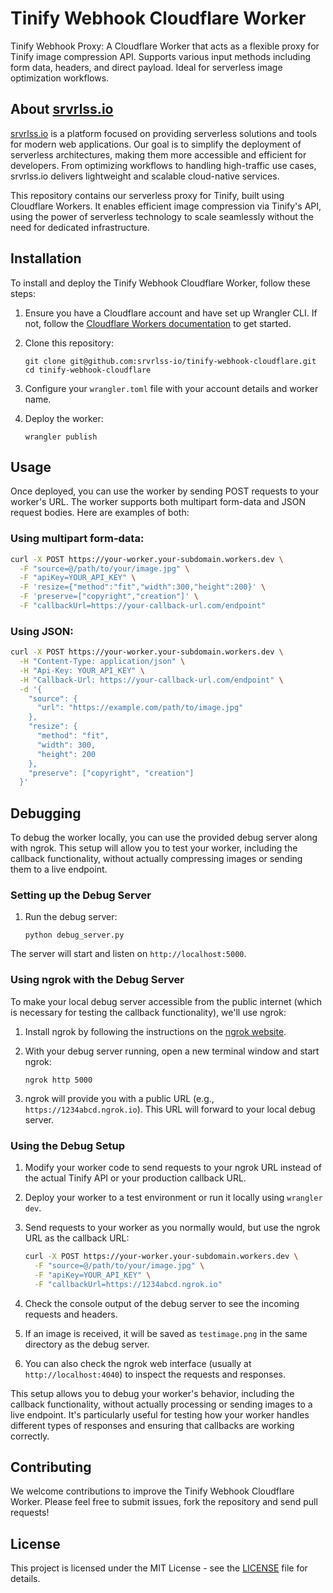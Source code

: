 # Tinify Webhook Cloudflare Worker

Tinify Webhook Proxy: A Cloudflare Worker that acts as a flexible proxy for Tinify image compression API. Supports various input methods including form data, headers, and direct payload. Ideal for serverless image optimization workflows.

## About [srvrlss.io](https://srvrlss.io)

[srvrlss.io](https://srvrlss.io) is a platform focused on providing serverless solutions and tools for modern web applications. Our goal is to simplify the deployment of serverless architectures, making them more accessible and efficient for developers. From optimizing workflows to handling high-traffic use cases, srvrlss.io delivers lightweight and scalable cloud-native services.

This repository contains our serverless proxy for Tinify, built using Cloudflare Workers. It enables efficient image compression via Tinify's API, using the power of serverless technology to scale seamlessly without the need for dedicated infrastructure.

## Installation

To install and deploy the Tinify Webhook Cloudflare Worker, follow these steps:

1. Ensure you have a Cloudflare account and have set up Wrangler CLI. If not, follow the [Cloudflare Workers documentation](https://developers.cloudflare.com/workers/get-started/guide) to get started.

2. Clone this repository:
   ```
   git clone git@github.com:srvrlss-io/tinify-webhook-cloudflare.git
   cd tinify-webhook-cloudflare
   ```

3. Configure your `wrangler.toml` file with your account details and worker name.

4. Deploy the worker:
   ```
   wrangler publish
   ```

## Usage

Once deployed, you can use the worker by sending POST requests to your worker's URL. The worker supports both multipart form-data and JSON request bodies. Here are examples of both:

### Using multipart form-data:

```bash
curl -X POST https://your-worker.your-subdomain.workers.dev \
  -F "source=@/path/to/your/image.jpg" \
  -F "apiKey=YOUR_API_KEY" \
  -F 'resize={"method":"fit","width":300,"height":200}' \
  -F 'preserve=["copyright","creation"]' \
  -F "callbackUrl=https://your-callback-url.com/endpoint"
```

### Using JSON:

```bash
curl -X POST https://your-worker.your-subdomain.workers.dev \
  -H "Content-Type: application/json" \
  -H "Api-Key: YOUR_API_KEY" \
  -H "Callback-Url: https://your-callback-url.com/endpoint" \
  -d '{
    "source": {
      "url": "https://example.com/path/to/image.jpg"
    },
    "resize": {
      "method": "fit",
      "width": 300,
      "height": 200
    },
    "preserve": ["copyright", "creation"]
  }'
```

## Debugging

To debug the worker locally, you can use the provided debug server along with ngrok. This setup will allow you to test your worker, including the callback functionality, without actually compressing images or sending them to a live endpoint.

### Setting up the Debug Server

1. Run the debug server:
   ```
   python debug_server.py
   ```

The server will start and listen on `http://localhost:5000`.

### Using ngrok with the Debug Server

To make your local debug server accessible from the public internet (which is necessary for testing the callback functionality), we'll use ngrok:

1. Install ngrok by following the instructions on the [ngrok website](https://ngrok.com/download).

2. With your debug server running, open a new terminal window and start ngrok:
   ```
   ngrok http 5000
   ```

3. ngrok will provide you with a public URL (e.g., `https://1234abcd.ngrok.io`). This URL will forward to your local debug server.

### Using the Debug Setup

1. Modify your worker code to send requests to your ngrok URL instead of the actual Tinify API or your production callback URL.

2. Deploy your worker to a test environment or run it locally using `wrangler dev`.

3. Send requests to your worker as you normally would, but use the ngrok URL as the callback URL:
   ```bash
   curl -X POST https://your-worker.your-subdomain.workers.dev \
     -F "source=@/path/to/your/image.jpg" \
     -F "apiKey=YOUR_API_KEY" \
     -F "callbackUrl=https://1234abcd.ngrok.io"
   ```

4. Check the console output of the debug server to see the incoming requests and headers.

5. If an image is received, it will be saved as `testimage.png` in the same directory as the debug server.

6. You can also check the ngrok web interface (usually at `http://localhost:4040`) to inspect the requests and responses.

This setup allows you to debug your worker's behavior, including the callback functionality, without actually processing or sending images to a live endpoint. It's particularly useful for testing how your worker handles different types of responses and ensuring that callbacks are working correctly.

## Contributing

We welcome contributions to improve the Tinify Webhook Cloudflare Worker. Please feel free to submit issues, fork the repository and send pull requests!

## License

This project is licensed under the MIT License - see the [LICENSE](LICENSE) file for details.

